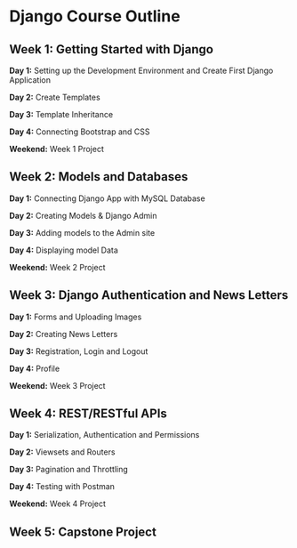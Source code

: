 # Django Course Outline

## Week 1: Getting Started with Django

**Day 1:** Setting up the Development Environment and  Create First Django Application

**Day 2:** Create Templates

**Day 3:** Template Inheritance

**Day 4:** Connecting Bootstrap and CSS

**Weekend:** Week 1 Project


## Week 2: Models and Databases

**Day 1:** Connecting Django App with MySQL Database

**Day 2:** Creating Models & Django Admin

**Day 3:** Adding models to the Admin site

**Day 4:** Displaying model Data

**Weekend:** Week 2 Project


## Week 3:  Django Authentication and News Letters

**Day 1:** Forms and Uploading Images

**Day 2:** Creating News Letters

**Day 3:** Registration, Login and Logout

**Day 4:** Profile

**Weekend:** Week 3 Project

## Week 4: REST/RESTful APIs

**Day 1:** Serialization, Authentication and Permissions

**Day 2:** Viewsets and Routers

**Day 3:** Pagination and Throttling

**Day 4:** Testing with Postman 

**Weekend:** Week 4 Project

## Week 5: Capstone Project